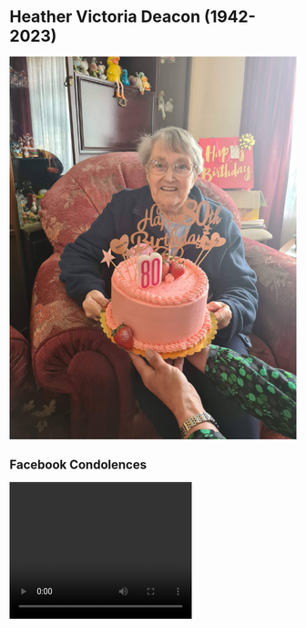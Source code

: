 # Heather Victoria Deacon (1942-2023)

![Mum](https://raw.githubusercontent.com/whipped5000/heatherdeacon/main/20220525_131922.jpg)

## Facebook Condolences

<video width="320" height="240" controls>
  <source type="video/mp4" src="https://user-images.githubusercontent.com/4007934/217575043-b676ce39-dbc0-421b-96b0-ef34df26b0aa.mp4">
</video>




